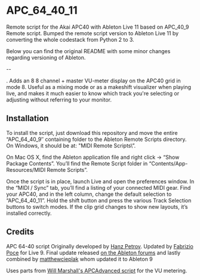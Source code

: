 # APC_64_40_11

Remote script for the Akai APC40 with Ableton Live 11 based on APC_40_9 Remote script. Bumped the remote script version to Ableton Live 11 by converting the whole codestack from Python 2 to 3.

Below  you can find the original README with some minor changes regarding versioning of Ableton.

--

. Adds an 8 8 channel + master VU-meter display on the APC40 grid in mode 8. Useful as a mixing mode or as a makeshift visualizer when playing live, and makes it much easier to know which track you're selecting or adjusting without referring to your monitor.

Installation
------------
To install the script, just download this repository and move the entire “APC_64_40_9″ containing folder to the Ableton Remote Scripts directory. On Windows, it should be at:
"MIDI Remote Scripts\”.

On Mac OS X, find the Ableton application file and right click -> “Show Package Contents”. You’ll find the Remote Script folder in
“Contents/App-Resources/MIDI Remote Scripts”.

Once the script is in place, launch Live and open the preferences window. In the “MIDI / Sync” tab, you’ll find a listing of your connected MIDI gear. Find your APC40, and in the left column, change the default selection to “APC_64_40_11”. Hold the shift button and press the various Track Selection buttons to switch modes. If the clip grid changes to show new layouts, it’s installed correctly.

Credits
------- 
APC 64-40 script Originally developed by [Hanz Petrov](http://remotescripts.blogspot.com/p/apc-64-40.html). Updated by [Fabrizio Poce](http://www.fabriziopoce.com/download.html) for Live 9. Final update released [on the Ableton forums](https://forum.ableton.com/viewtopic.php?f=1&t=204713) and lastly combined by [matthewcieplak](https://github.com/matthewcieplak/APC_64_40_9) whom updated it to Ableton 9 

Uses parts from [Will Marshall's APCAdvanced script](https://github.com/willrjmarshall/AbletonDJTemplateUnsupported) for the VU metering.

